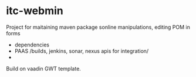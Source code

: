 itc-webmin
==============
Project for maitaining maven package sonline manipulations, editing POM in forms
 - dependencies
 - PAAS /builds, jenkins, sonar, nexus apis for integration/
 - 
Build on vaadin GWT template.
